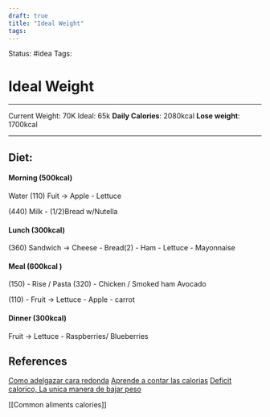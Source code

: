```yaml
---
draft: true
title: "Ideal Weight"
tags:
---
```

Status: #idea
Tags:

# Ideal Weight

---
Current Weight: 70K
Ideal: 65k
**Daily Calories**: 2080kcal
**Lose weight**: 1700kcal

---

## Diet:

#### Morning  (500kcal)
Water
(110) Fuit -> Apple - Lettuce 

(440)  Milk - (1/2)Bread w/Nutella

#### Lunch (300kcal)
(360)  Sandwich -> Cheese - Bread(2) - Ham - Lettuce - Mayonnaise

#### Meal (600kcal )
(150) - Rise / Pasta
(320) -  Chicken / Smoked ham
Avocado

(110) - Fruit -> Lettuce - Apple - carrot


#### Dinner (300kcal)
Fruit -> Lettuce - Raspberries/ Blueberries




## References
[Como adelgazar cara redonda](https://www.youtube.com/watch?v=3VI3IzRkOAQ)
[Aprende a contar las calorias](https://www.youtube.com/watch?v=h5OqklgYJCA)
[Deficit calorico, La unica manera de bajar peso](https://www.youtube.com/watch?v=wdwK1Yf_ws0&t=11s)


[[Common aliments calories]]